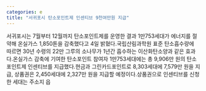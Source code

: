 ```yaml
---
categories: e
title: "서귀포시 탄소포인트제 인센티브 9천여만원 지급"
---
```

서귀포시는 7월부터 12월까지 탄소포인트제를 운영한 결과 1만753세대가 에너지를 절약해 온실가스 1,850톤을 감축했다고 4일 밝혔다.국립산림과학원 표준 탄소흡수량에 따르면 30년 수령의 22만 그루의 소나무가 1년간 흡수하는 이산화탄소양과 같은 효과다.온실가스 감축에 기여한 탄소포인트 참여자 1만753세대에는 총 9,906만 원의 탄소포인트제 인센티브를 지급했다.현금과 그린카드포인트로 8,303세대에 7,579만 원을 지급, 상품권은 2,450세대에 2,327만 원을 지급할 예정이다.상품권으로 인센티브를 신청한 세대는 주소지 읍